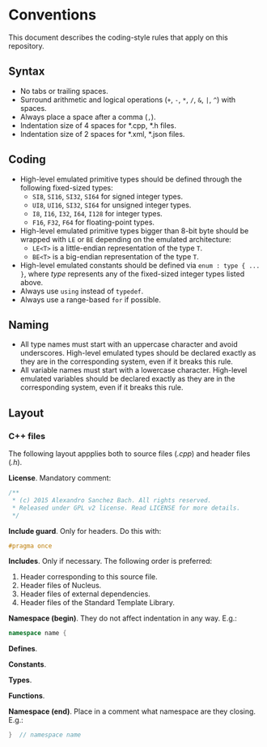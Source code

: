 Conventions
===========

This document describes the coding-style rules that apply on this repository.

## Syntax

* No tabs or trailing spaces.
* Surround arithmetic and logical operations (`+`, `-`, `*`, `/`, `&`, `|`, `^`) with spaces.
* Always place a space after a comma (`,`).
* Indentation size of 4 spaces for *.cpp, *.h files.
* Indentation size of 2 spaces for *.xml, *.json files.


## Coding

* High-level emulated primitive types should be defined through the following fixed-sized types:
    * `SI8`, `SI16`, `SI32`, `SI64` for signed integer types.
    * `UI8`, `UI16`, `SI32`, `SI64` for unsigned integer types.
    * `I8`, `I16`, `I32`, `I64`, `I128` for integer types.
    * `F16`, `F32`, `F64` for floating-point types.
* High-level emulated primitive types bigger than 8-bit byte should be wrapped with `LE` or `BE` depending on the emulated architecture:
    * `LE<T>` is a little-endian representation of the type `T`.
    * `BE<T>` is a big-endian representation of the type `T`.
* High-level emulated constants should be defined via ```enum : type { ... }```, where _type_ represents any of the fixed-sized integer types listed above.
* Always use `using` instead of `typedef`.
* Always use a range-based `for` if possible.


## Naming

* All type names must start with an uppercase character and avoid underscores. High-level emulated types should be declared exactly as they are in the corresponding system, even if it breaks this rule.
* All variable names must start with a lowercase character. High-level emulated variables should be declared exactly as they are in the corresponding system, even if it breaks this rule.


## Layout

### C++ files

The following layout appplies both to source files (_.cpp_) and header files (_.h_).

__License__. Mandatory comment:
```cpp
/**
 * (c) 2015 Alexandro Sanchez Bach. All rights reserved.
 * Released under GPL v2 license. Read LICENSE for more details.
 */
```

__Include guard__. Only for headers. Do this with:
```cpp
#pragma once
```

__Includes__. Only if necessary. The following order is preferred:

1. Header corresponding to this source file.
2. Header files of Nucleus.
3. Header files of external dependencies.
4. Header files of the Standard Template Library.

__Namespace (begin)__. They do not affect indentation in any way. E.g.:
```cpp
namespace name {
```

__Defines__.

__Constants__.

__Types__.

__Functions__.

__Namespace (end)__. Place in a comment what namespace are they closing. E.g.:
```cpp
}  // namespace name
```
